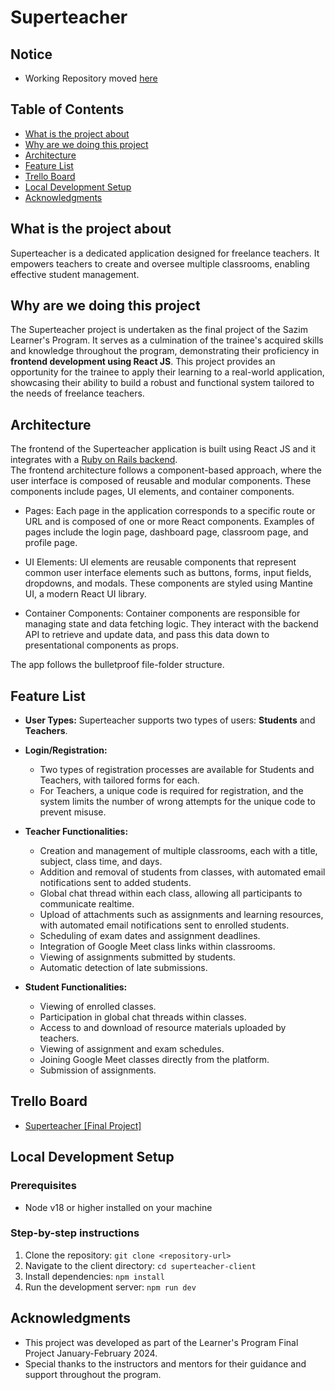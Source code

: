 # Superteacher

## Notice
- Working Repository moved [here](https://github.com/SazimTech/2024-Md-Ishmam-Iqbal-superteacher-frontend)


## Table of Contents

- [What is the project about](#what-is-the-project-about)
- [Why are we doing this project](#why-are-we-doing-this-project)
- [Architecture](#architecture)
- [Feature List](#feature-list)
- [Trello Board](#trello-board)
- [Local Development Setup](#local-development-setup)
- [Acknowledgments](#acknowledgments)

## What is the project about

Superteacher is a dedicated application designed for freelance teachers. It empowers teachers to create and oversee multiple classrooms, enabling effective student management.

## Why are we doing this project

The Superteacher project is undertaken as the final project of the Sazim Learner's Program. It serves as a culmination of the trainee's acquired skills and knowledge throughout the program, demonstrating their proficiency in **frontend development using React JS**. This project provides an opportunity for the trainee to apply their learning to a real-world application, showcasing their ability to build a robust and functional system tailored to the needs of freelance teachers.

## Architecture

The frontend of the Superteacher application is built using React JS and it integrates with a [Ruby on Rails backend](https://github.com/iIqbalSazim/superteacher-api).
<br/>
The frontend architecture follows a component-based approach, where the user interface is composed of reusable and modular components. These components include pages, UI elements, and container components.

- Pages: Each page in the application corresponds to a specific route or URL and is composed of one or more React components. Examples of pages include the login page, dashboard page, classroom page, and profile page.

- UI Elements: UI elements are reusable components that represent common user interface elements such as buttons, forms, input fields, dropdowns, and modals. These components are styled using Mantine UI, a modern React UI library.

- Container Components: Container components are responsible for managing state and data fetching logic. They interact with the backend API to retrieve and update data, and pass this data down to presentational components as props.

The app follows the bulletproof file-folder structure.

## Feature List

- **User Types:** Superteacher supports two types of users: **Students** and **Teachers**.

- **Login/Registration:**

  - Two types of registration processes are available for Students and Teachers, with tailored forms for each.
  - For Teachers, a unique code is required for registration, and the system limits the number of wrong attempts for the unique code to prevent misuse.

- **Teacher Functionalities:**

  - Creation and management of multiple classrooms, each with a title, subject, class time, and days.
  - Addition and removal of students from classes, with automated email notifications sent to added students.
  - Global chat thread within each class, allowing all participants to communicate realtime.
  - Upload of attachments such as assignments and learning resources, with automated email notifications sent to enrolled students.
  - Scheduling of exam dates and assignment deadlines.
  - Integration of Google Meet class links within classrooms.
  - Viewing of assignments submitted by students.
  - Automatic detection of late submissions.

- **Student Functionalities:**
  - Viewing of enrolled classes.
  - Participation in global chat threads within classes.
  - Access to and download of resource materials uploaded by teachers.
  - Viewing of assignment and exam schedules.
  - Joining Google Meet classes directly from the platform.
  - Submission of assignments.

## Trello Board

- [Superteacher [Final Project]](https://trello.com/invite/b/9Cy2KHbi/ATTIaac921f8a66bcba3842355892570a412620CD66F/superteacher-final-project)

## Local Development Setup

### Prerequisites

- Node v18 or higher installed on your machine

### Step-by-step instructions

1. Clone the repository: `git clone <repository-url>`
2. Navigate to the client directory: `cd superteacher-client`
3. Install dependencies: `npm install`
4. Run the development server: `npm run dev`

## Acknowledgments

- This project was developed as part of the Learner's Program Final Project January-February 2024.
- Special thanks to the instructors and mentors for their guidance and support throughout the program.
